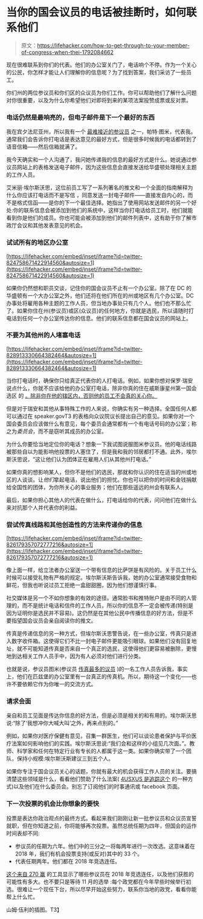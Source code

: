 # 当你的国会议员的电话被挂断时，如何联系他们

> 原文：<https://lifehacker.com/how-to-get-through-to-your-member-of-congress-when-thei-1792084662>

现在很难联系到你们的代表。他们的办公室关门了，电话响个不停。作为一个关心的公民，你怎样才能让人们理解你的信息呢？为了找到答案，我们采访了一些员工。



你们州的两位参议员和你们区的众议员为你们工作。你可以帮助他们了解什么问题对你很重要，以及为什么你希望他们对即将到来的某项法案投赞成票或反对票。

### 电话仍然是最响亮的，但电子邮件是下一个最好的东西

我在宾夕法尼亚州，所以我有一个 [最难接近的参议员](http://www.politicususa.com/2017/02/02/sen-toomeys-office-flooded-accusations-unavailable-constituents.html) 之一，帕特·图米，代表我。通常我们会告诉你打电话是表达意见的最好方式，但是很多时候我的电话都转到了语音信箱——然后信箱就满了。

我今天确实和一个人沟通了，我问她传递我的信息的最好方式是什么。她说通过参议员网站上的表格发送电子邮件，因为这些信息会直接发送给华盛顿处理相关主题的工作人员。

艾米丽·埃尔斯沃思，这位前员工写了一系列著名的推文和一个全面的指南解释为什么你应该打电话而不是写信 ，同意发送一封电子邮件——直接发自内心的，而不是格式信函——是你的下一个最佳选择。她指出了使用网站发送邮件的另一个好处:你的联系信息会被添加到他们的系统中，这样当你打电话给员工时，他们就能看到你是他们的成员。你也可能会被添加到他们的邮件列表中，这有助于你了解市政厅会议和其他发表意见的机会。

### 试试所有的地区办公室

 [https://lifehacker.com/embed/inset/iframe?id=twitter-824758671422914560&autosize=1](https://lifehacker.com/embed/inset/iframe?id=twitter-824758671422914560&autosize=1) 

如果你仍然想和职员交谈，记住你的国会议员不止有一个办公室。除了在 DC 的华盛顿有一个大办公室之外，他们还将在他们所在的州或地区有几个办公室。DC 办事处将雇用各种主题的工作人员，但当地办事处只有几个人。他们也不那么忙了。如果你住在州(参议员)或区(众议员)的任何地方，你就是选民，所以请随时打电话到任何一个办公室传达你的信息。他们的联系信息都在国会议员的网站上。

### 不要为其他州的人堵塞电话

 [https://lifehacker.com/embed/inset/iframe?id=twitter-828913330664382464&autosize=1](https://lifehacker.com/embed/inset/iframe?id=twitter-828913330664382464&autosize=1) 

当你打电话时，确保你只给真正代表你的人打电话。例如，如果你想对保罗·瑞安说点什么，你就不应该给他的办公室打电话，除非你真的住在威斯康星州第一国会选区 的 [。除非你在他的辖区内，否则他的员工不会真的关心你。](https://en.wikipedia.org/wiki/Wisconsin's_1st_congressional_district)

但是对于瑞安和其他从事特殊工作的人来说，你确实有另一种选择。全国任何人都可以通过在 speaker.govT3 的表格向众议院议长提出自己的意见。如果你对一个国会委员会应该做什么有意见，每个委员会通常都有一个有电话号码的办公室；称之为*委员会*，而不是窃听其成员的办公室。

为什么你要恰当地定位你的电话？想象一下我试图说服图米参议员。他的电话线路被那些自以为能影响他投票的人塞住了，但是我和我的邻居都打不通。此外，埃尔斯沃思说，“这让他们认为团体正在雇用人们从其他州打电话。”

如果你真的想影响某人，但你不是他们的选民，那就和你认识的住在适当的州或地区的人谈谈。让*他们*拿起电话，说出他们的担忧。你也可以把你的时间和金钱捐献给全国性的团体，为你所关心的事业服务；他们在那些遥远的州会有联系人。

最后，如果你担心其他人的代表在做什么，打电话给你的代表，问问他们在做什么来对抗那个人并代表你的利益。

### 尝试传真线路和其他创造性的方法来传递你的信息

 [https://lifehacker.com/embed/inset/iframe?id=twitter-826179357072777216&autosize=1](https://lifehacker.com/embed/inset/iframe?id=twitter-826179357072777216&autosize=1) 

像上面一样，给立法者办公室送一个带有信息的比萨饼是有风险的。关于员工什么时候可以接受礼物有严格的规定。埃尔斯沃斯告诉我，她的办公室通常接受食物和鲜花，但我也听说过员工拒绝一盒甜甜圈，因为他们想谨慎行事。

社交媒体是另一个不如你想象的有效的途径。通常脸书和推特账户是由不同的人管理的，而不是统计电话和信件的工作人员，所以你的信息不一定会被传递(特别是因为证明你是选民并不容易)。这仍然是在其他公民中传播信息的好方法，但是不要指望国会议员会亲自阅读你的推文。

传真是传递信息的另一种方式，但埃尔斯沃思警告说，在一些办公室，传真只是进入数字收件箱。这使得它们不比一封电子邮件更能吸引眼球。如果他们没有回复地址，就不可能知道传真是否来自一个真正的选民，这使得他们更容易被删除，更慢地到达相关工作人员手中，因为有人必须对他们进行分类。

也就是说，参议员图米(参议员 [传真最多的议员](http://www.phillyvoice.com/people-are-faxing-pat-toomeys-office-more-any-other-lawmaker/) )的一名工作人员告诉我，事实上，他们在匹兹堡的办公室里有一台真正的传真机。所以，期待这一个变化——也许不要依赖它作为你唯一的交流方式。

### 请求会面

亲自和员工见面是传达你信息的好方法，但是必须是相关的和有用的。埃尔斯沃思说:“除了‘我想冲你大喊大叫’之外，再来点别的。”

例如，如果你对医疗保健有意见，召集一群医生，他们可以谈论患者保护与平价医疗法案如何影响他们的实践。埃尔斯沃思说:“我们会和这样的小组见几次面。”。教师、科学家和任何在特定行业有专长的人都属于这一类。如果你确实带了一个团队，保持小规模:埃尔斯沃斯建议三到五个人。

如果你专注于国会议员关心的话题，你就有最大的机会获得工作人员的关注。要搞清楚这些领域是什么，看看他们赞助了什么法案( [4USXUS 是追踪这个](http://lifehacker.com/how-to-use-4usxus-to-find-out-what-your-representatives-1770735382) 的一种方式)以及他们在什么委员会。别忘了订阅他们的时事通讯或 facebook 页面。

### 下一次投票的机会比你想象的要快

投票是表达你政治观点的最终方式。看起来我们刚刚让新一批参议员和众议员宣誓就职，但在你知道之前，你将能够再次投票。虽然总统任期为四年，但国会的运作时间表却不同:

*   参议员的任期为六年。他们中的三分之一将每两年进行一次改选。这意味着在 2018 年，我们有机会投票支持(或反对)其中的 33 个。
*   代表任期两年。他们都在 2018 年竞选连任。

[这个来自 270 赢](http://www.270towin.com/2018-senate-election/) 的工具显示了哪些参议员在 2018 年竞选连任，以及他们获胜的可能性有多大。也不要只是等待 11 月的选举 :每个政党都在今年早些时候举行初选。很难让一个现任下台，所以尽早开始这些努力，联系你当地的政党，看看你能帮上什么忙。

山姆·伍利的插图。T3】